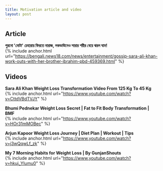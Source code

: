 ```yaml
---
title: Motivation article and video
layout: post
---
```


## Article
**পুরনো 'মোটা' চেহারায় ফিরতে নারাজ, লকডাউনেও সারার শরীর বেয়ে ঝরল ঘাম!**       
{% include anchor.html url="https://bengali.news18.com/news/entertainment/gossip-sara-ali-khan-work-outs-with-her-brother-ibrahim-pbd-459369.html" %}   



## Videos 

**Sara Ali Khan Weight Loss Transformation Video From 125 Kg To 45 Kg**          
{% include anchor.html url="https://www.youtube.com/watch?v=CttdVBdTVJY" %}   


**Bhumi Pednekar Weight Loss Secret | Fat to Fit Body Transformation | BMF**          
{% include anchor.html url="https://www.youtube.com/watch?v=HOr31mMOBec" %}   

**Arjun Kapoor Weight Loss Journey | Diet Plan | Workout | Tips**          
{% include anchor.html url="https://www.youtube.com/watch?v=j3wQqwLf_zk" %}   

**My 7 Morning Habits for Weight Loss | By GunjanShouts**          
{% include anchor.html url="https://www.youtube.com/watch?v=hkuj_YIumu0" %}   
